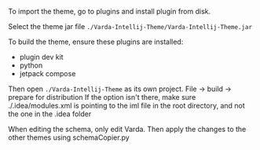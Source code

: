To import the theme, go to plugins and install plugin from disk.

Select the theme jar file `./Varda-Intellij-Theme/Varda-Intellij-Theme.jar`

To build the theme, ensure these plugins are installed:
- plugin dev kit
- python
- jetpack compose

Then open `./Varda-Intellij-Theme` as its own project.  File -> build -> prepare for distribution
If the option isn't there, make sure ./.idea/modules.xml is pointing to the iml file in the root directory, and
not the one in the .idea folder

When editing the schema, only edit Varda.  Then apply the changes to the other themes using schemaCopier.py